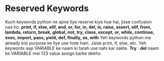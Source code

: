 # Reserved Keywords


Kuch keywords python ne apne liye reserve kiye hue hai, jisse confusion naa ho.
**print,  if,  else,  elif,  and,  or,  for,  in,   del,   is,  raise,  assert,  elif,  from,  lambda,   return,  break,  global,  not,  try,  class,  except,  or,  while,  continue,  exec,  import,  pass,  yield,   def,  ﬁnally,  as,  with**
Yeh keywords python me already kisi purpose ke liye use hote hain. Jaise print, if, else, etc. Yeh keywords aap VARIABLE ke naam ki tarah use nahi kar sakte.
**Try** : **del** naam ke VARIABLE mei 123 value assign karke dekho

